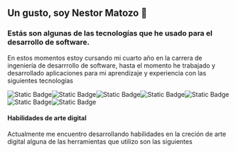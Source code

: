 ## Un gusto, soy Nestor Matozo 👋
<h3>Estás son algunas de las tecnologías que he usado para el desarrollo de software.</h3>
<p>En estos momentos estoy cursando mi cuarto año en la carrera de ingeniería de desarrrollo de software, hasta el momento he trabajado y desarrollado aplicaciones para mi aprendizaje y experiencia con las siguientes tecnologías</p>
<div style="display:flex;">
  <img alt="Static Badge" src="https://img.shields.io/badge/React-%235CB0E0">
  <img alt="Static Badge" src="https://img.shields.io/badge/Node-%235CB0E0a">
  <img alt="Static Badge" src="https://img.shields.io/badge/css3-%231B83DE">
   <img alt="Static Badge" src="https://img.shields.io/badge/backend-%20Asp.net-blue">
   <img alt="Static Badge" src="https://img.shields.io/badge/App%20Desktop-%20C%23-%2329A5FF">


</div>
<div style="display:flex;">
 
 <img alt="Static Badge" src="https://img.shields.io/badge/SQL%20-%20Bases%20de%20datos%20relacionales-%23C5DBD7">
 <img alt="Static Badge" src="https://img.shields.io/badge/App%20Movile-%20Android-%2312C940">

</div>

<H4>Habilidades de arte digital</H4>
<p>Actualmente me encuentro desarrollando habilidades en la creción de arte digital alguna de las herramientas que utilizo son las siguientes</p>



